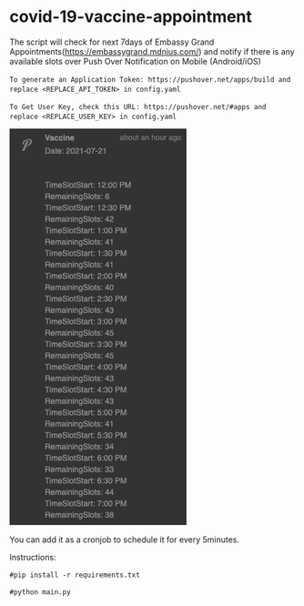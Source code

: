 # covid-19-vaccine-appointment


The script will check for next 7days of Embassy Grand Appointments(https://embassygrand.mdnius.com/) and notify if there is any available slots over Push Over Notification on Mobile (Android/iOS)

`
To generate an Application Token: https://pushover.net/apps/build and replace <REPLACE_API_TOKEN> in config.yaml
`

`
To Get User Key, check this URL: https://pushover.net/#apps and replace <REPLACE_USER_KEY> in config.yaml
`

![](Push_Over_Notification.png)

You can add it as a cronjob to schedule it for every 5minutes.

Instructions:

```
#pip install -r requirements.txt
```

```
#python main.py
```
